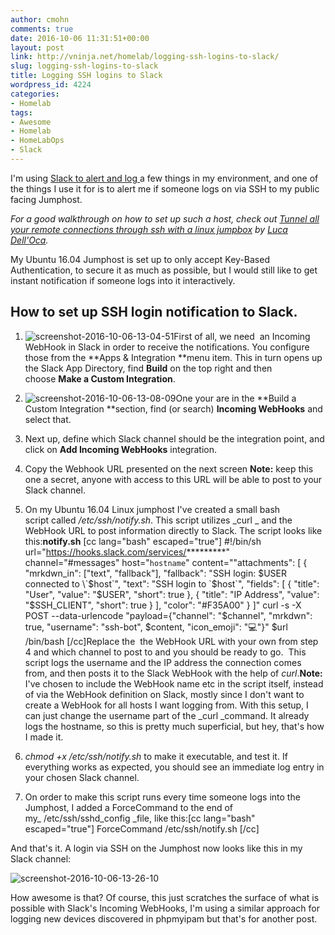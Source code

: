 ```yaml
---
author: cmohn
comments: true
date: 2016-10-06 11:31:51+00:00
layout: post
link: http://vninja.net/homelab/logging-ssh-logins-to-slack/
slug: logging-ssh-logins-to-slack
title: Logging SSH logins to Slack
wordpress_id: 4224
categories:
- Homelab
tags:
- Awesome
- Homelab
- HomeLabOps
- Slack
---
```


I'm using [Slack to alert and log ](http://vninja.net/homelab/homelabops-via-slack/)a few things in my environment, and one of the things I use it for is to alert me if someone logs on via SSH to my public facing Jumphost.

_For a good walkthrough on how to set up such a host, check out [Tunnel all your remote connections through ssh with a linux jumpbox](http://www.virtualtothecore.com/en/tunnel-all-your-remote-connections-through-ssh-with-a-linux-jumpbox/) by [Luca Dell'Oca](https://twitter.com/dellock6)._

My Ubuntu 16.04 Jumphost is set up to only accept Key-Based Authentication, to secure it as much as possible, but I would still like to get instant notification if someone logs into it interactively.



## How to set up SSH login notification to Slack.






    
  1. ![screenshot-2016-10-06-13-04-51](http://vninja.net/wordpress/wp-content/uploads/2016/10/Screenshot-2016-10-06-13.04.51-300x182.png)First of all, we need  an Incoming WebHook in Slack in order to receive the notifications.
You configure those from the **Apps & Integration **menu item. This in turn opens up the Slack App Directory, find **Build** on the top right and then choose **Make a Custom Integration**.

    
  2. ![screenshot-2016-10-06-13-08-09](http://vninja.net/wordpress/wp-content/uploads/2016/10/Screenshot-2016-10-06-13.08.09-300x60.png)One your are in the **Build a Custom Integration **section, find (or search) **Incoming WebHooks** and select that.

    
  3. Next up, define which Slack channel should be the integration point, and click on **Add Incoming WebHooks** integration.

    
  4. Copy the Webhook URL presented on the next screen
**Note:** keep this one a secret, anyone with access to this URL will be able to post to your Slack channel.

    
  5. On my Ubuntu 16.04 Linux jumphost I've created a small bash script called _/etc/ssh/notify.sh_. This script utilizes _curl _ and the WebHook URL to post information directly to Slack. The script looks like this:**notify.sh**
[cc lang="bash" escaped="true"]
#!/bin/sh
url="https://hooks.slack.com/services/*********"
channel="#messages"
host="`hostname`"
content="\"attachments\": [ { \"mrkdwn_in\": [\"text\", \"fallback\"], \"fallback\": \"SSH login: $USER connected to \`$host\`\", \"text\": \"SSH login to \`$host\`\", \"fields\": [ { \"title\": \"User\", \"value\": \"$USER\", \"short\": true }, { \"title\": \"IP Address\", \"value\": \"$SSH_CLIENT\", \"short\": true } ], \"color\": \"#F35A00\" } ]"
curl -s -X POST --data-urlencode "payload={\"channel\": \"$channel\", \"mrkdwn\": true, \"username\": \"ssh-bot\", $content, \"icon_emoji\": \":computer:\"}" $url
/bin/bash
[/cc]Replace the  the WebHook URL with your own from step 4 and which channel to post to and you should be ready to go.  This script logs the username and the IP address the connection comes from, and then posts it to the Slack WebHook with the help of _curl_.**Note:** I've chosen to include the WebHook name etc in the script itself, instead of via the WebHook definition on Slack, mostly since I don't want to create a WebHook for all hosts I want logging from. With this setup, I can just change the username part of the _curl _command. It already logs the hostname, so this is pretty much superficial, but hey, that's how I made it.

    
  6. _chmod +x /etc/ssh/notify.sh_ to make it executable, and test it. If everything works as expected, you should see an immediate log entry in your chosen Slack channel.

    
  7. On order to make this script runs every time someone logs into the Jumphost, I added a ForceCommand to the end of my_ /etc/ssh/sshd_config _file, like this:[cc lang="bash" escaped="true"]
ForceCommand /etc/ssh/notify.sh
[/cc]



And that's it. A login via SSH on the Jumphost now looks like this in my Slack channel:

![screenshot-2016-10-06-13-26-10](http://vninja.net/wordpress/wp-content/uploads/2016/10/Screenshot-2016-10-06-13.26.10-1-1024x179.png)

How awesome is that? Of course, this just scratches the surface of what is possible with Slack's Incoming WebHooks, I'm using a similar approach for logging new devices discovered in phpmyipam but that's for another post.
